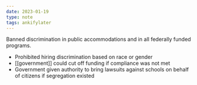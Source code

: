```yaml
---
date: 2023-01-19
type: note
tags: ankifylater
---
```


Banned discrimination in public accommodations and in all federally funded programs.
- Prohibited hiring discrimination based on race or gender
- [[government]] could cut off funding if compliance was not met
- Government given authority to bring lawsuits against schools on behalf of citizens if segregation existed
